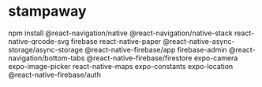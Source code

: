 # stampaway
npm install @react-navigation/native @react-navigation/native-stack react-native-qrcode-svg firebase react-native-paper @react-native-async-storage/async-storage @react-native-firebase/app firebase-admin @react-navigation/bottom-tabs @react-native-firebase/firestore expo-camera expo-image-picker react-native-maps expo-constants expo-location @react-native-firebase/auth 
